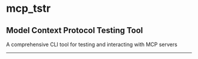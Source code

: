 # mcp_tstr

## Model Context Protocol Testing Tool

A comprehensive CLI tool for testing and interacting with MCP servers

---
